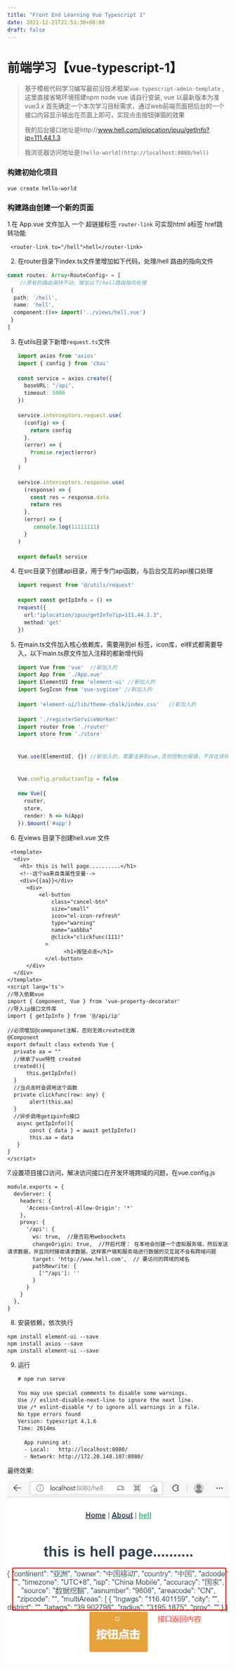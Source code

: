 ```yaml
---
title: "Front End Learning Vue Typescript 1"
date: 2021-12-21T21:53:30+08:00
draft: false
---
```


# 前端学习【vue-typescript-1】

> 基于模板代码学习编写最前沿技术框架`vue-typescript-admin-template` , 这里直接省略环境搭建npm node vue 请自行安装, vue 以最新版本为准 vue3.x
> 首先确定一个本次学习目标需求，通过web前端页面把后台的一个接口内容显示输出在页面上即可，实现点击按钮弹窗的效果
>
> 我的后台接口地址是http://www.hell.com/iplocation/ipuu/getInfo?ip=111.44.1.3  
>
> 我浏览器访问地址是`[hello-world](http://localhost:8080/hell)`

### 构建初始化项目

```
vue create hello-world
```

### 构建路由创建一个新的页面

   1.在 App.vue 文件加入 一个 超链接标签 `router-link`  可实现html a标签 href跳转功能

```
 <router-link to="/hell">hell</router-link>
```

2. 在router目录下index.ts文件里增加如下代码，处理/hell 路由的指向文件

```typescript
const routes: Array<RouteConfig> = [
    //原有的路由保持不动，增加以下/hell路由指向处理
 { 
  path: '/hell', 
  name: 'hell', 
  component:()=> import('../views/hell.vue') 
 } 
]
```

3. 在utils目录下新增`request.ts`文件

   ```typescript
   import axios from 'axios'
   import { config } from 'chai'
   
   const service = axios.create({
     baseURL: "/api", 
     timeout: 5000
   })
   
   service.interceptors.request.use(
     (config) => {
       return config
     },
     (error) => {
       Promise.reject(error)
     }
   )
    
   service.interceptors.response.use(
     (response) => {
       const res = response.data
       return res
     },
     (error) => {
        console.log(11111111)
     }
   )
   
   export default service
   
   ```

   

4. 在src目录下创建api目录，用于专门api函数，与后台交互的api接口处理

   ```typescript
   import request from '@/utils/request'
   
   export const getIpInfo = () => 
   request({
     url:"iplocation/ipuu/getInfo?ip=111.44.1.3",
     method:'get'
   })
   ```

   

5. 在main.ts文件加入核心依赖库，需要用到el 标签，icon库，el样式都需要导入，以下main.ts原文件加入注释的都新增代码

   ```typescript
   import Vue from 'vue'  //新加入的
   import App from './App.vue'
   import ElementUI from 'element-ui' //新加入的
   import SvgIcon from 'vue-svgicon' //新加入的
   
   import 'element-ui/lib/theme-chalk/index.css'   //新加入的
   
   import './registerServiceWorker'
   import router from './router'
   import store from './store'
   
   
   Vue.use(ElementUI, {}) //新加入的，需要注册到vue,否则控制台报错，不存在该标签
   
   
   Vue.config.productionTip = false
   
   new Vue({
     router,
     store,
     render: h => h(App)
   }).$mount('#app')
   
   ```

   

6. 在views 目录下创建hell.vue 文件

```vue
 <template>
  <div> 
    <h1> this is hell page..........</h1>
    <!--这个aa来自类属性变量-->
    <div>{{aa}}</div>
      <div> 
          <el-button
              class="cancel-btn"
              size="small"
              icon="el-icon-refresh"
              type="warning"
              name="aabbba"
              @click="clickfunc(111)"
            >
                  <h1>按钮点击</h1>
            </el-button>
      </div>
  </div>
</template>
<script lang='ts'>
//导入依赖vue
import { Component, Vue } from 'vue-property-decorator' 
//导入ip接口文件库
import { getIpInfo } from '@/api/ip'

//必须增加@commponet注解，否则无效created无效
@Component
export default class extends Vue { 
  private aa = "" 
  //继承了vue特性 created 
  created(){
      this.getIpInfo()
  }
  //当点击时会调用这个函数
  private clickfunc(row: any) {
       alert(this.aa)
  }
  //异步调用getipinfo接口
   async getIpInfo(){
       const { data } = await getIpInfo()
       this.aa = data
   }
}
</script>

```

7.设置项目接口访问，解决访问接口在开发环境跨域的问题，在vue.config.js

```
module.exports = {
  devServer: {
    headers: {
      'Access-Control-Allow-Origin': '*'
    },
    proxy: {
      '/api': {
        ws: true,  //是否启用websockets
        changeOrigin: true,  //开启代理： 在本地会创建一个虚拟服务端，然后发送请求数据，并且同时接收请求数据，这样客户端和服务端进行数据的交互就不会有跨域问题
        target: 'http://www.hell.com',  // 要访问的跨域的域名
        pathRewrite: {
          ['^/api']: ''
        }
      }
    }
  },
}
```

8. 安装依赖，依次执行

```
npm install element-ui --save  
npm install axios --save
npm install element-ui --save
```



9. 运行

   ```
   # npm run serve
   
   You may use special comments to disable some warnings.    
   Use // eslint-disable-next-line to ignore the next line.  
   Use /* eslint-disable */ to ignore all warnings in a file.
   No type errors found
   Version: typescript 4.1.6
   Time: 2614ms
   
     App running at:
     - Local:   http://localhost:8080/
     - Network: http://172.20.148.107:8080/
   ```

   

最终效果:

![image-20211221223034552](image-20211221223034552.png)